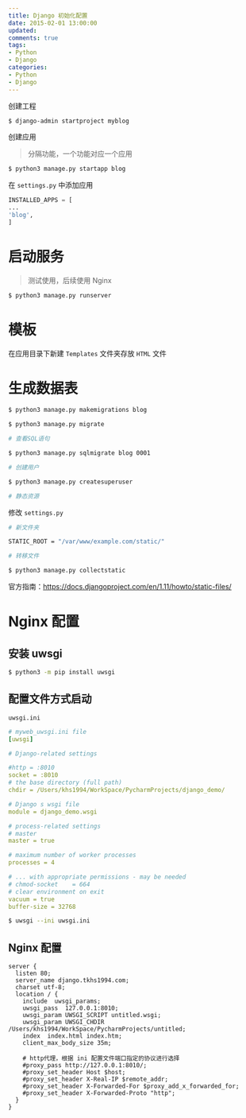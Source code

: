 ```yaml
---
title: Django 初始化配置
date: 2015-02-01 13:00:00
updated:
comments: true
tags:
- Python
- Django
categories:
- Python
- Django
---
```


创建工程

```bash
$ django-admin startproject myblog
```

<!--more-->

创建应用

>分隔功能，一个功能对应一个应用

```bash
$ python3 manage.py startapp blog
```

在 `settings.py` 中添加应用

```python
INSTALLED_APPS = [
...
'blog',
]
```

# 启动服务

>测试使用，后续使用 Nginx

```bash
$ python3 manage.py runserver
```

# 模板

在应用目录下新建 `Templates` 文件夹存放 `HTML` 文件

# 生成数据表

```bash
$ python3 manage.py makemigrations blog

$ python3 manage.py migrate

# 查看SQL语句

$ python3 manage.py sqlmigrate blog 0001

# 创建用户

$ python3 manage.py createsuperuser

# 静态资源
```

修改 `settings.py`

```bash
# 新文件夹

STATIC_ROOT = "/var/www/example.com/static/"

# 转移文件

$ python3 manage.py collectstatic
```

官方指南：https://docs.djangoproject.com/en/1.11/howto/static-files/

# Nginx 配置

## 安装 uwsgi

```bash
$ python3 -m pip install uwsgi
```

## 配置文件方式启动

`uwsgi.ini`

```yaml
# myweb_uwsgi.ini file
[uwsgi]

# Django-related settings

#http = :8010
socket = :8010
# the base directory (full path)
chdir = /Users/khs1994/WorkSpace/PycharmProjects/django_demo/

# Django s wsgi file
module = django_demo.wsgi

# process-related settings
# master
master = true

# maximum number of worker processes
processes = 4

# ... with appropriate permissions - may be needed
# chmod-socket    = 664
# clear environment on exit
vacuum = true
buffer-size = 32768
```

```bash
$ uwsgi --ini uwsgi.ini
```

## Nginx 配置

```nginx
server {
  listen 80;
  server_name django.tkhs1994.com;
  charset utf-8;
  location / {
    include  uwsgi_params;
    uwsgi_pass  127.0.0.1:8010;
    uwsgi_param UWSGI_SCRIPT untitled.wsgi;
    uwsgi_param UWSGI_CHDIR /Users/khs1994/WorkSpace/PycharmProjects/untitled;
    index  index.html index.htm;
    client_max_body_size 35m;

    # http代理，根据 ini 配置文件端口指定的协议进行选择
    #proxy_pass http://127.0.0.1:8010/;
    #proxy_set_header Host $host;
    #proxy_set_header X-Real-IP $remote_addr;
    #proxy_set_header X-Forwarded-For $proxy_add_x_forwarded_for;
    #proxy_set_header X-Forwarded-Proto "http";
  }
}
```
